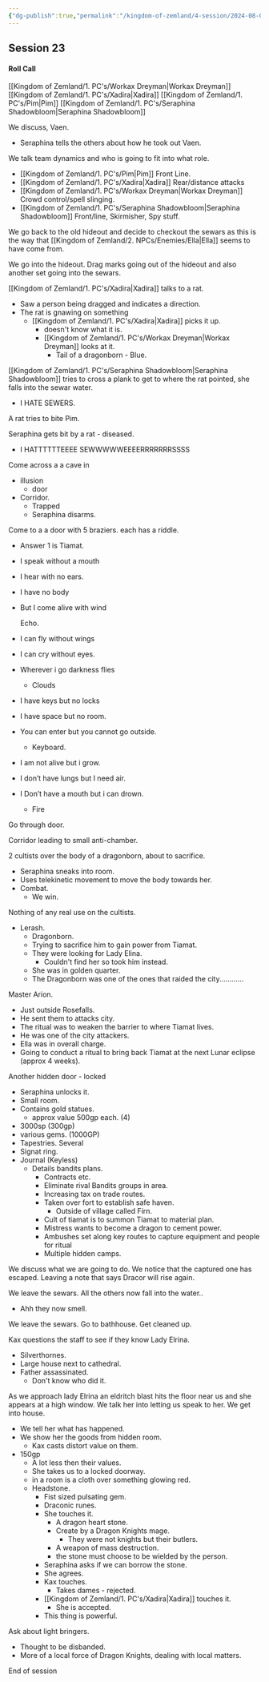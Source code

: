 ```yaml
---
{"dg-publish":true,"permalink":"/kingdom-of-zemland/4-session/2024-08-04/","tags":["Session_Note"]}
---
```




## Session 23

#### Roll Call

[[Kingdom of Zemland/1. PC's/Workax Dreyman\|Workax Dreyman]]
[[Kingdom of Zemland/1. PC's/Xadira\|Xadira]]
[[Kingdom of Zemland/1. PC's/Pim\|Pim]]
[[Kingdom of Zemland/1. PC's/Seraphina Shadowbloom\|Seraphina Shadowbloom]]

We discuss, Vaen.
 - Seraphina tells the others about how he took out Vaen.

We talk team dynamics and who is going to fit into what role.
- [[Kingdom of Zemland/1. PC's/Pim\|Pim]] Front Line. 
- [[Kingdom of Zemland/1. PC's/Xadira\|Xadira]] Rear/distance attacks
- [[Kingdom of Zemland/1. PC's/Workax Dreyman\|Workax Dreyman]]  Crowd control/spell slinging.
- [[Kingdom of Zemland/1. PC's/Seraphina Shadowbloom\|Seraphina Shadowbloom]] Front/line, Skirmisher, Spy stuff.

We go back to the old hideout and decide to checkout the sewars as this is the way that [[Kingdom of Zemland/2. NPCs/Enemies/Ella\|Ella]] seems to have come from.

We go into the hideout.  Drag marks going out of the hideout and also another set going into the sewars.

[[Kingdom of Zemland/1. PC's/Xadira\|Xadira]] talks to a rat.
- Saw a person being dragged and indicates a direction.
- The rat is gnawing on something
	- [[Kingdom of Zemland/1. PC's/Xadira\|Xadira]] picks it up.
		- doesn't know what it is.
		- [[Kingdom of Zemland/1. PC's/Workax Dreyman\|Workax Dreyman]] looks at it.
			- Tail of a dragonborn - Blue.

[[Kingdom of Zemland/1. PC's/Seraphina Shadowbloom\|Seraphina Shadowbloom]] tries to cross a plank to get to where the rat pointed, she falls into the sewar water.
- I HATE SEWERS.

A rat tries to bite Pim.

Seraphina gets bit by a rat - diseased.
- I HATTTTTTEEEE SEWWWWWEEEERRRRRRRSSSS

Come across a a cave in
- illusion
	- door 
- Corridor.
	- Trapped
	- Seraphina disarms.

Come to a a door with 5 braziers.
each has a riddle.
- Answer 1 is Tiamat.

- I speak without a mouth 
- I hear with no ears. 
- I have no body
- But I come alive with wind
  
  Echo.

- I can fly without wings
- I can cry without eyes.
- Wherever i go darkness flies
	- Clouds

- I have keys but no locks
- I have space but no room.  
- You can enter but you cannot go outside.
	- Keyboard.

- I am not alive but i grow.
- I don’t have lungs but I need air.
- I Don’t have a mouth but i can drown.
	- Fire

Go through door.

Corridor leading to small anti-chamber.

2 cultists over the body of a dragonborn, about to sacrifice.
- Seraphina sneaks into room.
- Uses telekinetic movement to move the body towards her.
- Combat.
	- We win.

Nothing of any real use on the cultists.

- Lerash.
	- Dragonborn.
	- Trying to sacrifice him to gain power from Tiamat.
	- They were looking for Lady Elina.
		- Couldn't find her so took him instead.
	- She was in golden quarter.
	- The Dragonborn was one of the ones that raided the city............

Master Arion.
- Just outside Rosefalls.
- He sent them to attacks city.
- The ritual was to weaken the barrier to where Tiamat lives.
- He was one of the city attackers.
- Ella was in overall charge.
- Going to conduct a ritual to bring back Tiamat at the next Lunar eclipse (approx 4 weeks).

Another hidden door - locked
- Seraphina unlocks it.
- Small room.
- Contains gold statues.
	- approx value 500gp each. (4)
- 3000sp (300gp)
- various gems. (1000GP)
- Tapestries. Several
- Signat ring.
- Journal (Keyless)
	- Details bandits plans.
		- Contracts etc.
		- Eliminate rival Bandits groups in area.
		- Increasing tax on trade routes.
		- Taken over fort to establish safe haven.
			- Outside of village called Firn.
		- Cult of tiamat is to summon Tiamat to material plan.
		- Mistress wants to become a dragon to cement power.
		- Ambushes set along key routes to capture equipment and people for ritual
		- Multiple hidden camps.

We discuss what we are going to do.  We notice that the captured one has escaped.  Leaving a note that says Dracor will rise again.

We leave the sewars.
All the others now fall into the water..
- Ahh they now smell.

We leave the sewars.  Go to bathhouse.
Get cleaned up.

Kax questions the staff to see if they know Lady Elrina.
- Silverthornes.
- Large house next to cathedral.
- Father assassinated.
	- Don't know who did it.

As we approach lady Elrina an eldritch blast hits the floor near us and she appears at a high window.
We talk her into letting us speak to her.
We get into house.
- We tell her what has happened.
- We show her the goods from hidden room.
	- Kax casts distort value on them.
- 150gp
	- A lot less then their values.
	- She takes us to a locked doorway.
	- in a room is a cloth over something glowing red.
	- Headstone.
		- Fist sized pulsating gem.
		- Draconic runes.
		- She touches it.
			- A dragon heart stone.
			- Create by a Dragon Knights mage.
				- They were not knights but their butlers.
			- A weapon of mass destruction.
			- the stone must choose to be wielded by the person.
		- Seraphina asks if we can borrow the stone.
		- She agrees.
		- Kax touches.
			- Takes dames - rejected.
		- [[Kingdom of Zemland/1. PC's/Xadira\|Xadira]] touches it.
			- She is accepted.
		- This thing is powerful.

Ask about light bringers.
- Thought to be disbanded.
- More of a local force of Dragon Knights, dealing with local matters.

End of session


